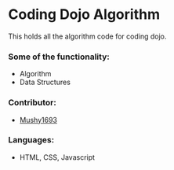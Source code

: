 # Coding Dojo Algorithm #

This holds all the algorithm code for coding dojo. 

### Some of the functionality: ###

* Algorithm
* Data Structures

### Contributor: ###

* [Mushy1693](https://bitbucket.org/mushy1693/)

### Languages: ###

* HTML, CSS, Javascript